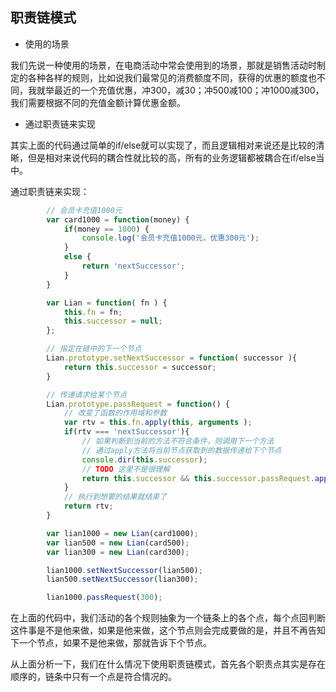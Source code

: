 ## 职责链模式

- 使用的场景

我们先说一种使用的场景，在电商活动中常会使用到的场景，那就是销售活动时制定的各种各样的规则，比如说我们最常见的消费额度不同，获得的优惠的额度也不同，我就举最近的一个充值优惠，冲300，减30；冲500减100；冲1000减300，我们需要根据不同的充值金额计算优惠金额。

- 通过职责链来实现

其实上面的代码通过简单的if/else就可以实现了，而且逻辑相对来说还是比较的清晰，但是相对来说代码的耦合性就比较的高，所有的业务逻辑都被耦合在if/else当中。

通过职责链来实现：

````javascript
        // 会员卡充值1000元
        var card1000 = function(money) {
            if(money == 1000) {
                console.log('会员卡充值1000元，优惠300元');
            }
            else {
                return 'nextSuccessor';
            }
        }

        var Lian = function( fn ) {
            this.fn = fn;
            this.successor = null;
        };

        // 指定在链中的下一个节点
        Lian.prototype.setNextSuccessor = function( successor ){
            return this.successor = successor;
        }

        // 传递请求给某个节点
        Lian.prototype.passRequest = function() {
            // 改变了函数的作用域和参数
            var rtv = this.fn.apply(this, arguments );
            if(rtv === 'nextSuccessor'){
                // 如果判断到当前的方法不符合条件，则调用下一个方法
                // 通过apply方法将当前节点获取到的数据传递给下个节点
                console.dir(this.successor);
                // TODO 这里不是很理解
                return this.successor && this.successor.passRequest.apply(this.successor, arguments);
            }
            // 执行到想要的结果就结束了
            return rtv;
        }

        var lian1000 = new Lian(card1000);
        var lian500 = new Lian(card500);
        var lian300 = new Lian(card300);

        lian1000.setNextSuccessor(lian500);
        lian500.setNextSuccessor(lian300);

        lian1000.passRequest(300);
````

在上面的代码中，我们活动的各个规则抽象为一个链条上的各个点，每个点回判断这件事是不是他来做，如果是他来做，这个节点则会完成要做的是，并且不再告知下一个节点，如果不是他来做，那就告诉下个节点。

从上面分析一下，我们在什么情况下使用职责链模式，首先各个职责点其实是存在顺序的，链条中只有一个点是符合情况的。

